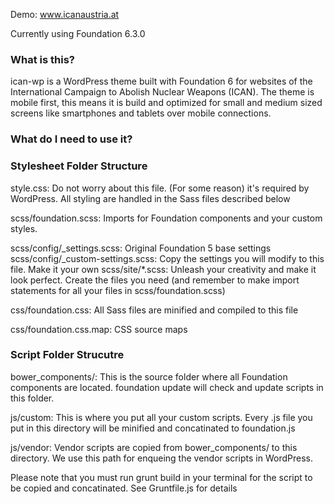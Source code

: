 Demo: www.icanaustria.at

Currently using Foundation 6.3.0

### What is this?
ican-wp is a WordPress theme built with Foundation 6 for websites of the International Campaign to Abolish Nuclear Weapons (ICAN). The theme is mobile first, this means it is build and optimized for small and medium sized screens like smartphones and tablets over mobile connections.


### What do I need to use it?



### Stylesheet Folder Structure

style.css: Do not worry about this file. (For some reason) it's required by WordPress. All styling are handled in the Sass files described below

scss/foundation.scss: Imports for Foundation components and your custom styles.

scss/config/_settings.scss: Original Foundation 5 base settings
scss/config/_custom-settings.scss: Copy the settings you will modify to this file. Make it your own
scss/site/*.scss: Unleash your creativity and make it look perfect. Create the files you need (and remember to make import statements for all your files in scss/foundation.scss)

css/foundation.css: All Sass files are minified and compiled to this file

css/foundation.css.map: CSS source maps

### Script Folder Strucutre

bower_components/: This is the source folder where all Foundation components are located. foundation update will check and update scripts in this folder.

js/custom: This is where you put all your custom scripts. Every .js file you put in this directory will be minified and concatinated to foundation.js

js/vendor: Vendor scripts are copied from bower_components/ to this directory. We use this path for enqueing the vendor scripts in WordPress.

Please note that you must run grunt build in your terminal for the script to be copied and concatinated. See Gruntfile.js for details